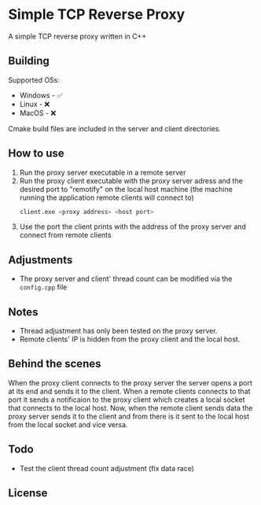 # Simple TCP Reverse Proxy

A simple TCP reverse proxy written in C++

## Building

Supported OSs:
* Windows - ✅
* Linux - ❌
* MacOS - ❌

Cmake build files are included in the server and client directories.

## How to use

1. Run the proxy server executable in a remote server
2. Run the proxy client executable with the proxy server adress and the desired port to "remotify" on the local host machine (the machine running the application remote clients will connect to)
   ```bash
   client.exe <proxy address> <host port>
   ```
3. Use the port the client prints with the address of the proxy server and connect from remote clients

## Adjustments
* The proxy server and client' thread count can be modified via the ```config.cpp``` file

## Notes
* Thread adjustment has only been tested on the proxy server.
* Remote clients' IP is hidden from the proxy client and the local host.

## Behind the scenes
When the proxy client connects to the proxy server the server opens a port at its end and sends it to the client. When a remote clients connects to that port it sends a notificaion to the proxy client which creates a local socket that connects to the local host. Now, when the remote client sends data the proxy server sends it to the client and from there is it sent to the local host from the local socket and vice versa.

## Todo
* Test the client thread count adjustment (fix data race)

## License
